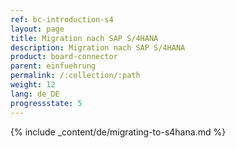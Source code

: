 ```yaml
---
ref: bc-introduction-s4
layout: page
title: Migration nach SAP S/4HANA
description: Migration nach SAP S/4HANA
product: board-connector
parent: einfuehrung
permalink: /:collection/:path
weight: 12
lang: de_DE
progressstate: 5
---
```


{% include _content/de/migrating-to-s4hana.md %}
